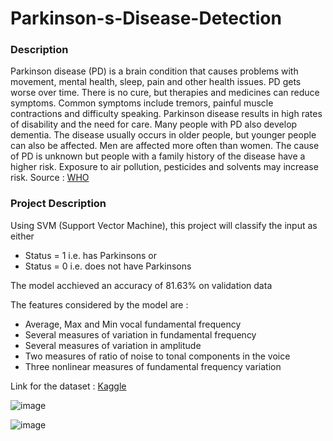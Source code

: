 # Parkinson-s-Disease-Detection

### Description
Parkinson disease (PD) is a brain condition that causes problems with movement, mental health, sleep, pain and other health issues. PD gets worse over time. There is no cure, but therapies and medicines can reduce symptoms. Common symptoms include tremors, painful muscle contractions and difficulty speaking. Parkinson disease results in high rates of disability and the need for care. Many people with PD also develop dementia. The disease usually occurs in older people, but younger people can also be affected. Men are affected more often than women. The cause of PD is unknown but people with a family history of the disease have a higher risk. Exposure to air pollution, pesticides and solvents may increase risk.
Source : [WHO](https://www.who.int/news-room/fact-sheets/detail/parkinson-disease#:~:text=Parkinson%20disease%20(PD)%20is%20a,muscle%20contractions%20and%20difficulty%20speaking.)

### Project Description 
Using SVM (Support Vector Machine), this project will classify the input as either 
- Status = 1 i.e. has Parkinsons or
- Status = 0 i.e. does not have Parkinsons

The model acchieved an accuracy of 81.63% on validation data

The features considered by the model are :
- Average, Max and Min vocal fundamental frequency
- Several measures of variation in fundamental frequency
- Several measures of variation in amplitude
- Two measures of ratio of noise to tonal components in the voice
- Three nonlinear measures of fundamental frequency variation

Link for the dataset : [Kaggle](https://www.kaggle.com/datasets/vikasukani/parkinsons-disease-data-set)

![image](https://github.com/AwesomeAru/Parkinson-s-Disease-Detection/assets/93476957/3272b353-841d-4024-80fe-ab21b0dc4cc0)

![image](https://github.com/AwesomeAru/Parkinson-s-Disease-Detection/assets/93476957/d4a6f843-6dcf-4278-b44f-6edf997df700)




